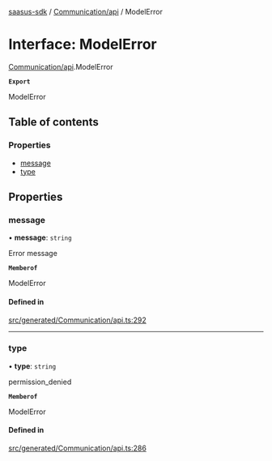 [saasus-sdk](../README.md) / [Communication/api](../modules/Communication_api.md) / ModelError

# Interface: ModelError

[Communication/api](../modules/Communication_api.md).ModelError

**`Export`**

ModelError

## Table of contents

### Properties

- [message](Communication_api.ModelError.md#message)
- [type](Communication_api.ModelError.md#type)

## Properties

### message

• **message**: `string`

Error message

**`Memberof`**

ModelError

#### Defined in

[src/generated/Communication/api.ts:292](https://github.com/saasus-platform/saasus-sdk-javascript/blob/6b95732/src/generated/Communication/api.ts#L292)

___

### type

• **type**: `string`

permission_denied

**`Memberof`**

ModelError

#### Defined in

[src/generated/Communication/api.ts:286](https://github.com/saasus-platform/saasus-sdk-javascript/blob/6b95732/src/generated/Communication/api.ts#L286)
